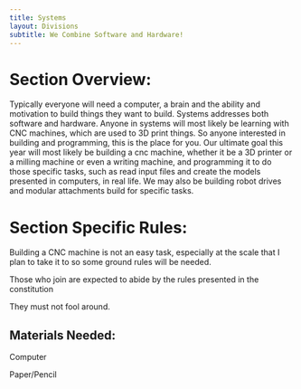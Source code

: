 ```yaml
---
title: Systems
layout: Divisions
subtitle: We Combine Software and Hardware!
---
```


# Section Overview:

Typically everyone will need a computer, a brain and the ability and motivation to build things they want to build. Systems addresses both software and hardware. Anyone in systems will most likely be learning with CNC machines, which are used to 3D print things. So anyone interested in building and programming, this is the place for you. Our ultimate goal this year will most likely be building a cnc machine, whether it be a 3D printer or a milling machine or even a writing machine, and programming it to do those specific tasks, such as read input files and create the models presented in computers, in real life. We may also be building robot drives and modular attachments build for specific tasks.

# Section Specific Rules:

Building a CNC machine is not an easy task, especially at the scale that I plan to take it to so some ground rules will be needed.

Those who join are expected to abide by the rules presented in the constitution

They must not fool around.

## Materials Needed:
Computer

Paper/Pencil
